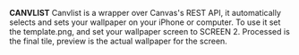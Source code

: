 **CANVLIST**
Canvlist is a wrapper over Canvas's REST API, it automatically selects and sets your wallpaper on your iPhone or computer. To use it set the template.png, and set your wallpaper screen to SCREEN 2. Processed is the final tile, preview is the actual wallpaper for the screen.
